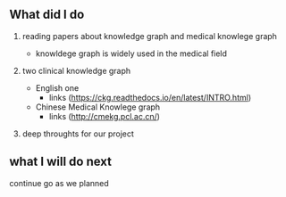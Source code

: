 ## What did I do

1. reading papers about knowledge graph and medical knowlege graph
    * knowldege graph is widely used in the medical field

2. two clinical knowledge graph
    * English one
        * links (https://ckg.readthedocs.io/en/latest/INTRO.html)
    * Chinese Medical Knowlege graph 
        * links (http://cmekg.pcl.ac.cn/)

3. deep throughts for our project
    

## what I will do next

continue go as we planned

